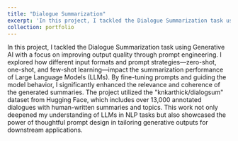 ```yaml
---
title: "Dialogue Summarization"
excerpt: 'In this project, I tackled the Dialogue Summarization task using Generative AI with a focus on improving output quality through prompt engineering. I explored how different input formats and prompt strategies—zero-shot, one-shot, and few-shot learning—impact the summarization performance of Large Language Models (LLMs). By fine-tuning prompts and guiding the model behavior, I significantly enhanced the relevance and coherence of the generated summaries. The project utilized the "knkarthick/dialogsum" dataset from Hugging Face, which includes over 13,000 annotated dialogues with human-written summaries and topics. This work not only deepened my understanding of LLMs in NLP tasks but also showcased the power of thoughtful prompt design in tailoring generative outputs for downstream applications. <a href="https://github.com/tanishq51099/Dialogue-Summarization.git">(Repo Link)</a>'
collection: portfolio
---
```


In this project, I tackled the Dialogue Summarization task using Generative AI with a focus on improving output quality through prompt engineering. I explored how different input formats and prompt strategies—zero-shot, one-shot, and few-shot learning—impact the summarization performance of Large Language Models (LLMs). By fine-tuning prompts and guiding the model behavior, I significantly enhanced the relevance and coherence of the generated summaries. The project utilized the "knkarthick/dialogsum" dataset from Hugging Face, which includes over 13,000 annotated dialogues with human-written summaries and topics. This work not only deepened my understanding of LLMs in NLP tasks but also showcased the power of thoughtful prompt design in tailoring generative outputs for downstream applications.
